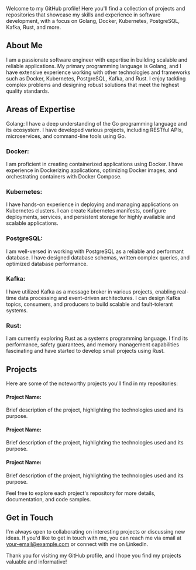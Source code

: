 Welcome to my GitHub profile! Here you'll find a collection of projects and repositories that showcase my skills and experience in software development, with a focus on Golang, Docker, Kubernetes, PostgreSQL, Kafka, Rust, and more.

## About Me
I am a passionate software engineer with expertise in building scalable and reliable applications. My primary programming language is Golang, and I have extensive experience working with other technologies and frameworks such as Docker, Kubernetes, PostgreSQL, Kafka, and Rust. I enjoy tackling complex problems and designing robust solutions that meet the highest quality standards.

## Areas of Expertise
Golang: I have a deep understanding of the Go programming language and its ecosystem. I have developed various projects, including RESTful APIs, microservices, and command-line tools using Go.

### Docker: 
I am proficient in creating containerized applications using Docker. I have experience in Dockerizing applications, optimizing Docker images, and orchestrating containers with Docker Compose.

### Kubernetes: 
I have hands-on experience in deploying and managing applications on Kubernetes clusters. I can create Kubernetes manifests, configure deployments, services, and persistent storage for highly available and scalable applications.

### PostgreSQL:
I am well-versed in working with PostgreSQL as a reliable and performant database. I have designed database schemas, written complex queries, and optimized database performance.

### Kafka: 
I have utilized Kafka as a message broker in various projects, enabling real-time data processing and event-driven architectures. I can design Kafka topics, consumers, and producers to build scalable and fault-tolerant systems.

### Rust: 
I am currently exploring Rust as a systems programming language. I find its performance, safety guarantees, and memory management capabilities fascinating and have started to develop small projects using Rust.

## Projects
Here are some of the noteworthy projects you'll find in my repositories:

#### Project Name: 
Brief description of the project, highlighting the technologies used and its purpose.

#### Project Name: 
Brief description of the project, highlighting the technologies used and its purpose.

#### Project Name: 
Brief description of the project, highlighting the technologies used and its purpose.

Feel free to explore each project's repository for more details, documentation, and code samples.

## Get in Touch
I'm always open to collaborating on interesting projects or discussing new ideas. If you'd like to get in touch with me, you can reach me via email at your-email@example.com or connect with me on LinkedIn.

Thank you for visiting my GitHub profile, and I hope you find my projects valuable and informative!
